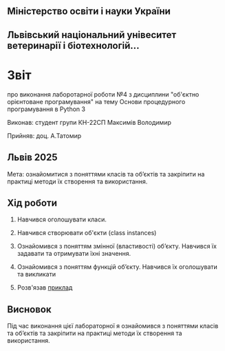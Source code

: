 ## Міністерство освіти і науки України

## Львівський національний унівеситет ветеринарії і біотехнологій...

# Звіт
про виконання лаборотарної роботи №4 з дисциплини "об'єктно орієнтоване програмування" на тему Основи процедурного програмування в Python 3

Виконав: студент групи КН-22СП Максимів Володимир

Прийняв: доц. А.Татомир

## Львів 2025

Мета: ознайомитися з поняттями класів та об’єктів та закріпити на практиці методи їх створення та використання.

## Хід роботи

1. Навчився оголошувати класи.

2. Навчився створювати об'єкти (class instances)

3. Ознайомився з поняттям змінної (властивості) обʼєкту. Навчився їх задавати та отримувати їхні значення.

4. Ознайомився з поняттям функцій об’єкту. Навчився їх оголошувати та викликати

5. Розв'язав [приклад](class.py)

## Висновок
Під час виконання цієї лабораторної я ознайомився з поняттями класів та об’єктів та закріпити на практиці методи їх створення та використання.
